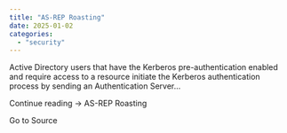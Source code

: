 ```yaml
---
title: "AS-REP Roasting"
date: 2025-01-02
categories: 
  - "security"
---
```


Active Directory users that have the Kerberos pre-authentication enabled and require access to a resource initiate the Kerberos authentication process by sending an Authentication Server…

Continue reading → AS-REP Roasting

Go to Source
